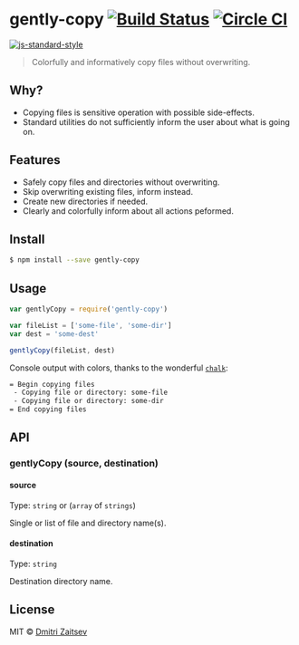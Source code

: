 # gently-copy [![Build Status](https://travis-ci.org/dmitriz/gently-copy.svg?branch=master)](https://travis-ci.org/dmitriz/gently-copy) [![Circle CI](https://circleci.com/gh/dmitriz/gently-copy.svg?style=svg)](https://circleci.com/gh/dmitriz/gently-copy)

[![js-standard-style](https://cdn.rawgit.com/feross/standard/master/badge.svg)](https://github.com/feross/standard)

> Colorfully and informatively copy files without overwriting.


## Why?
- Copying files is sensitive operation with possible side-effects.
- Standard utilities do not sufficiently inform the user about what is going on.


## Features
- Safely copy files and directories without overwriting. 
- Skip overwriting existing files, inform instead.
- Create new directories if needed.
- Clearly and colorfully inform about all actions peformed.


## Install

```sh
$ npm install --save gently-copy
```


## Usage

```js
var gentlyCopy = require('gently-copy')

var fileList = ['some-file', 'some-dir']
var dest = 'some-dest'

gentlyCopy(fileList, dest)
```

Console output with colors, thanks to the wonderful [`chalk`](https://github.com/chalk/chalk):
```sh
= Begin copying files
 - Copying file or directory: some-file
 - Copying file or directory: some-dir
= End copying files

```


## API


### gentlyCopy (source, destination)


#### source

Type: `string` or (`array` of `strings`)

Single or list of file and directory name(s).


#### destination

Type: `string`

Destination directory name.


## License

MIT © [Dmitri Zaitsev](https://github.com/dmitriz)

